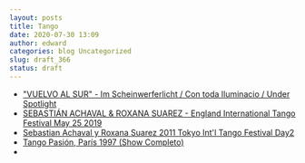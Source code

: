 ```yaml
---
layout: posts
title: Tango
date: 2020-07-30 13:09
author: edward
categories: blog Uncategorized
slug: draft_366
status: draft
---
```




-   ["VUELVO AL SUR" - Im Scheinwerferlicht / Con toda Iluminacio / Under Spotlight](https://www.youtube.com/watch?v=B0jAvZJEm6I)
-   [SEBASTIÁN ACHAVAL & ROXANA SUAREZ - England International Tango Festival May 25 2019](https://www.youtube.com/watch?v=6lmQmGcdKLM)
-   [Sebastian Achaval y Roxana Suarez 2011 Tokyo Int'l Tango Festival Day2](https://www.youtube.com/watch?v=KICHdm0zuCQ)
-   [Tango Pasión, París 1997 (Show Completo)](https://www.youtube.com/watch?v=ERQrGa75430)
-   


